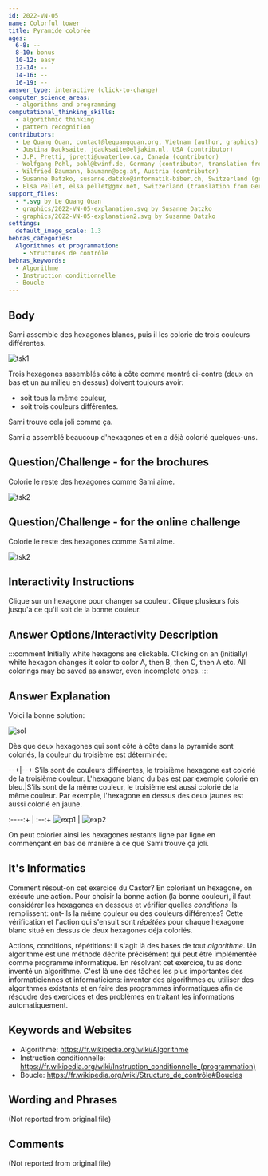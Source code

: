 ```yaml
---
id: 2022-VN-05
name: Colorful tower
title: Pyramide colorée
ages:
  6-8: --
  8-10: bonus
  10-12: easy
  12-14: --
  14-16: --
  16-19: --
answer_type: interactive (click-to-change)
computer_science_areas:
  - algorithms and programming
computational_thinking_skills:
  - algorithmic thinking
  - pattern recognition
contributors:
  - Le Quang Quan, contact@lequangquan.org, Vietnam (author, graphics)
  - Justina Dauksaite, jdauksaite@eljakim.nl, USA (contributor)
  - J.P. Pretti, jpretti@uwaterloo.ca, Canada (contributor)
  - Wolfgang Pohl, pohl@bwinf.de, Germany (contributor, translation from English into German)
  - Wilfried Baumann, baumann@ocg.at, Austria (contributor)
  - Susanne Datzko, susanne.datzko@informatik-biber.ch, Switzerland (graphics)
  - Elsa Pellet, elsa.pellet@gmx.net, Switzerland (translation from German into French)
support_files:
  - *.svg by Le Quang Quan
  - graphics/2022-VN-05-explanation.svg by Susanne Datzko
  - graphics/2022-VN-05-explanation2.svg by Susanne Datzko
settings:
  default_image_scale: 1.3
bebras_categories:
  Algorithmes et programmation:
    - Structures de contrôle
bebras_keywords:
  - Algorithme
  - Instruction conditionnelle
  - Boucle
---
```


[tsk1]: graphics/2022-VN-05-taskbody1.svg "Tâche 1 (right)"
[tsk2]: graphics/2022-VN-05-taskbody2.svg "Tâche 2"
[sol]: graphics/2022-VN-05-solution.svg "Solution"
[exp1]: graphics/2022-VN-05-explanation.svg "Explication 1"
[exp2]: graphics/2022-VN-05-explanation2.svg "Explication 2"

## Body

Sami assemble des hexagones blancs, puis il les colorie de trois couleurs différentes. 

![tsk1]

Trois hexagones assemblés côte à côte comme montré ci-contre (deux en bas et un au milieu en dessus) doivent toujours avoir:
- soit tous la même couleur,
- soit trois couleurs différentes. 

Sami trouve cela joli comme ça.

Sami a assemblé beaucoup d'hexagones et en a déjà colorié quelques-uns. 


## Question/Challenge - for the brochures

Colorie le reste des hexagones comme Sami aime.

![tsk2]


## Question/Challenge - for the online challenge

Colorie le reste des hexagones comme Sami aime.

![tsk2]


## Interactivity Instructions

Clique sur un hexagone pour changer sa couleur. Clique plusieurs fois jusqu'à ce qu'il soit de la bonne couleur.

## Answer Options/Interactivity Description

<!-- empty -->

:::comment
Initially white hexagons are clickable. Clicking on an (initially) white hexagon changes it color to color A, then B, then C, then A etc. All colorings may be saved as answer, even incomplete ones.
:::


## Answer Explanation

Voici la bonne solution:

![sol]

Dès que deux hexagones qui sont côte à côte dans la pyramide sont coloriés, la couleur du troisième est déterminée:

--+|--+
S'ils sont de couleurs différentes, le troisième hexagone est colorié de la troisième couleur. L'hexagone blanc du bas est par exemple colorié en bleu.|S'ils sont de la même couleur, le troisième est aussi colorié de la même couleur. Par exemple, l'hexagone en dessus des deux jaunes est aussi colorié en jaune.


:----:+ | :--:+
![exp1] | ![exp2]

On peut colorier ainsi les hexagones restants ligne par ligne en commençant en bas de manière à ce que Sami trouve ça joli.


## It's Informatics

Comment résout-on cet exercice du Castor? En coloriant un hexagone, on exécute une action. Pour choisir la bonne action (la bonne couleur), il faut considérer les hexagones en dessous et vérifier quelles _conditions_ ils remplissent: ont-ils la même couleur ou des couleurs différentes? Cette vérification et l'action qui s'ensuit sont _répétées_ pour chaque hexagone blanc situé en dessus de deux hexagones déjà coloriés.

Actions, conditions, répétitions: il s'agit là des bases de tout _algorithme_. Un algorithme est une méthode décrite précisément qui peut être implémentée comme programme informatique. En résolvant cet exercice, tu as donc inventé un algorithme. C'est là une des tâches les plus importantes des informaticiennes et informaticiens: inventer des algorithmes ou utiliser des algorithmes existants et en faire des programmes informatiques afin de résoudre des exercices et des problèmes en traitant les informations automatiquement.


## Keywords and Websites

 - Algorithme: https://fr.wikipedia.org/wiki/Algorithme
 - Instruction conditionnelle: https://fr.wikipedia.org/wiki/Instruction_conditionnelle_(programmation)
 - Boucle: https://fr.wikipedia.org/wiki/Structure_de_contrôle#Boucles


## Wording and Phrases

(Not reported from original file)


## Comments

(Not reported from original file)
